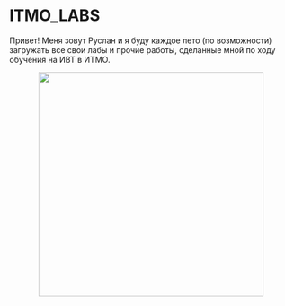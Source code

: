 # ITMO_LABS

Привет! Меня зовут Руслан и я буду каждое лето (по возможности) загружать все свои лабы и прочие работы, сделанные мной по ходу обучения на ИВТ в ИТМО.

<div align="center">
  <img src="https://media2.giphy.com/media/v1.Y2lkPTc5MGI3NjExeG5iN2pncXZ0OWNtMWx4YjdhYjJ5d2dwcGx6eGxqeDVzMDA5d3g0biZlcD12MV9pbnRlcm5hbF9naWZfYnlfaWQmY3Q9Zw/0GtVKtagi2GvWuY3vm/giphy.gif" width="400">
</div>